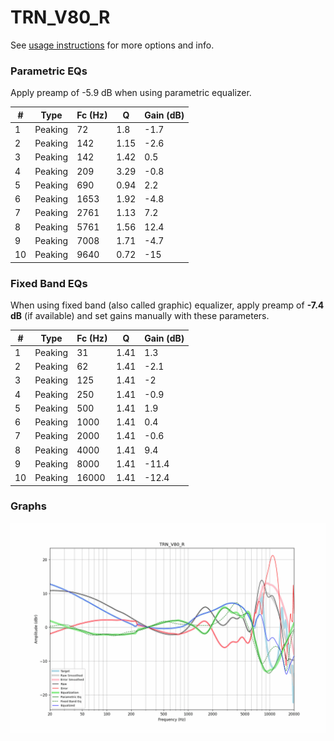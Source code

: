 # TRN_V80_R
See [usage instructions](https://github.com/jaakkopasanen/AutoEq#usage) for more options and info.

### Parametric EQs
Apply preamp of -5.9 dB when using parametric equalizer.

|   # | Type    |   Fc (Hz) |    Q |   Gain (dB) |
|-----|---------|-----------|------|-------------|
|   1 | Peaking |        72 | 1.8  |        -1.7 |
|   2 | Peaking |       142 | 1.15 |        -2.6 |
|   3 | Peaking |       142 | 1.42 |         0.5 |
|   4 | Peaking |       209 | 3.29 |        -0.8 |
|   5 | Peaking |       690 | 0.94 |         2.2 |
|   6 | Peaking |      1653 | 1.92 |        -4.8 |
|   7 | Peaking |      2761 | 1.13 |         7.2 |
|   8 | Peaking |      5761 | 1.56 |        12.4 |
|   9 | Peaking |      7008 | 1.71 |        -4.7 |
|  10 | Peaking |      9640 | 0.72 |       -15   |

### Fixed Band EQs
When using fixed band (also called graphic) equalizer, apply preamp of **-7.4 dB** (if available) and set gains manually with these parameters.

|   # | Type    |   Fc (Hz) |    Q |   Gain (dB) |
|-----|---------|-----------|------|-------------|
|   1 | Peaking |        31 | 1.41 |         1.3 |
|   2 | Peaking |        62 | 1.41 |        -2.1 |
|   3 | Peaking |       125 | 1.41 |        -2   |
|   4 | Peaking |       250 | 1.41 |        -0.9 |
|   5 | Peaking |       500 | 1.41 |         1.9 |
|   6 | Peaking |      1000 | 1.41 |         0.4 |
|   7 | Peaking |      2000 | 1.41 |        -0.6 |
|   8 | Peaking |      4000 | 1.41 |         9.4 |
|   9 | Peaking |      8000 | 1.41 |       -11.4 |
|  10 | Peaking |     16000 | 1.41 |       -12.4 |

### Graphs
![](./TRN_V80_R.png)
